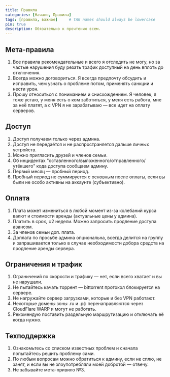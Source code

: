```yaml
---
title: Правила
categories: [Начало, Правила]
tags: [правила, важное]     # TAG names should always be lowercase
pin: true
description: Обязательно к прочтению всем.
---
```


## Мета-правила

1. Все правила рекомендательные и всего я отследить не могу, но за частые нарушения буду резать трафик доступный на день вплоть до отключения.
2. Всегда можно договориться. Я всегда предпочту обсудить и исправить, чем узнать о проблеме потом, применять санкции и нести урон.
3. Прошу относиться с пониманием и снисхождением. Я человек, я тоже устаю, у меня есть о ком заботиться, у меня есть работа, мне за неё платят, а с VPN я не зарабатываю — все идет на оплату серверов.

## Доступ

1. Доступ получаем только через админа.
2. Доступ не передаётся и не распространяется дальше личных устройств.
3. Можно пригласить друзей и членов семьи.
4. Об инцидентах "оставленного/выложенного/отправленного/утёкшего" кода доступа сообщаем админу.
5. Первый месяц — пробный период.
6. Пробный период не суммируется с основным после оплаты, если вы были не особо активны на аккаунте (субъективно).

## Оплата

1. Плата может измениться в любой момент из-за колебаний курса валют и стоимости аренды (актуальные цены у админа).
2. Платить в срок, ±2 недели. Можно запросить продление доступа авансом.
3. За членов семьи доп. плата.
4. Доплата по просьбе админа опциональна, всегда делится на группу и запрашивается только в случае необходимости добора средств на продление аренды сервера.

## Ограничения и трафик

1. Ограничений по скорости и трафику — нет, если всего хватает и вы не нарушали.
2. Не пытайтесь качать торрент — bittorrent протокол блокируется на сервере.
3. Не нагружайте сервер загрузками, которые и без VPN работают.
4. Некоторые домены зоны .ru и .рф перенаправляются через CloudFlare WARP и могут не работать.
5. Рекомендую поставить раздельную маршрутизацию и отключать её когда нужно.

## Техподдержка

1. Ознакомьтесь со списком известных проблем и сначала попытайтесь решить проблему сами.
2. По любым вопросам можно обратиться к админу, если не сплю, не занят, и если вы не злоупотребляли моей добротой — отвечу.
3. Не забывайте мета-привило №3.